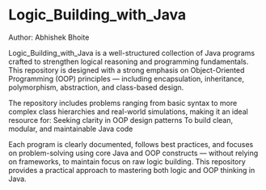 # Logic_Building_with_Java
Author: Abhishek Bhoite

Logic_Building_with_Java is a well-structured collection of Java programs crafted to strengthen logical reasoning and programming fundamentals. This repository is designed with a strong emphasis on Object-Oriented Programming (OOP) principles — including encapsulation, inheritance, polymorphism, abstraction, and class-based design.

The repository includes problems ranging from basic syntax to more complex class hierarchies and real-world simulations, making it an ideal resource for:
Seeking clarity in OOP design patterns
To build clean, modular, and maintainable Java code

Each program is clearly documented, follows best practices, and focuses on problem-solving using core Java and OOP constructs — without relying on frameworks, to maintain focus on raw logic building.
This repository provides a practical approach to mastering both logic and OOP thinking in Java.
